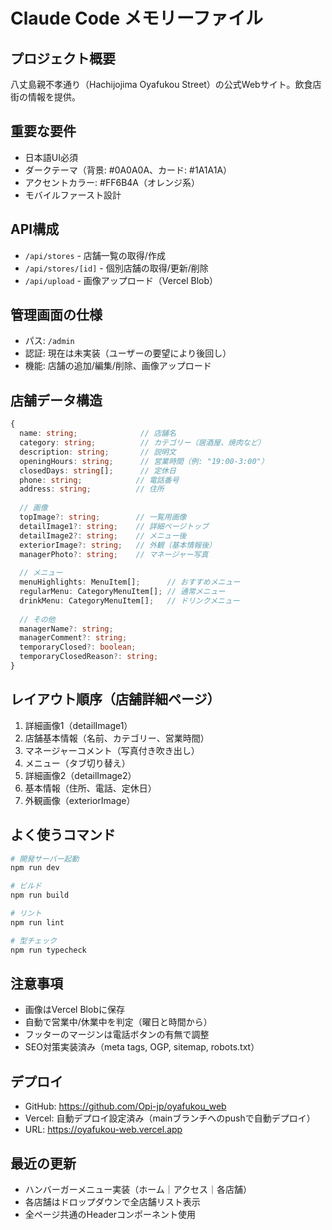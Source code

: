 # Claude Code メモリーファイル

## プロジェクト概要
八丈島親不孝通り（Hachijojima Oyafukou Street）の公式Webサイト。飲食店街の情報を提供。

## 重要な要件
- 日本語UI必須
- ダークテーマ（背景: #0A0A0A、カード: #1A1A1A）
- アクセントカラー: #FF6B4A（オレンジ系）
- モバイルファースト設計

## API構成
- `/api/stores` - 店舗一覧の取得/作成
- `/api/stores/[id]` - 個別店舗の取得/更新/削除
- `/api/upload` - 画像アップロード（Vercel Blob）

## 管理画面の仕様
- パス: `/admin`
- 認証: 現在は未実装（ユーザーの要望により後回し）
- 機能: 店舗の追加/編集/削除、画像アップロード

## 店舗データ構造
```typescript
{
  name: string;              // 店舗名
  category: string;          // カテゴリー（居酒屋、焼肉など）
  description: string;       // 説明文
  openingHours: string;      // 営業時間（例: "19:00-3:00"）
  closedDays: string[];      // 定休日
  phone: string;            // 電話番号
  address: string;          // 住所
  
  // 画像
  topImage?: string;        // 一覧用画像
  detailImage1?: string;    // 詳細ページトップ
  detailImage2?: string;    // メニュー後
  exteriorImage?: string;   // 外観（基本情報後）
  managerPhoto?: string;    // マネージャー写真
  
  // メニュー
  menuHighlights: MenuItem[];      // おすすめメニュー
  regularMenu: CategoryMenuItem[]; // 通常メニュー
  drinkMenu: CategoryMenuItem[];   // ドリンクメニュー
  
  // その他
  managerName?: string;
  managerComment?: string;
  temporaryClosed?: boolean;
  temporaryClosedReason?: string;
}
```

## レイアウト順序（店舗詳細ページ）
1. 詳細画像1（detailImage1）
2. 店舗基本情報（名前、カテゴリー、営業時間）
3. マネージャーコメント（写真付き吹き出し）
4. メニュー（タブ切り替え）
5. 詳細画像2（detailImage2）
6. 基本情報（住所、電話、定休日）
7. 外観画像（exteriorImage）

## よく使うコマンド
```bash
# 開発サーバー起動
npm run dev

# ビルド
npm run build

# リント
npm run lint

# 型チェック
npm run typecheck
```

## 注意事項
- 画像はVercel Blobに保存
- 自動で営業中/休業中を判定（曜日と時間から）
- フッターのマージンは電話ボタンの有無で調整
- SEO対策実装済み（meta tags, OGP, sitemap, robots.txt）

## デプロイ
- GitHub: https://github.com/Opi-jp/oyafukou_web
- Vercel: 自動デプロイ設定済み（mainブランチへのpushで自動デプロイ）
- URL: https://oyafukou-web.vercel.app

## 最近の更新
- ハンバーガーメニュー実装（ホーム｜アクセス｜各店舗）
- 各店舗はドロップダウンで全店舗リスト表示
- 全ページ共通のHeaderコンポーネント使用